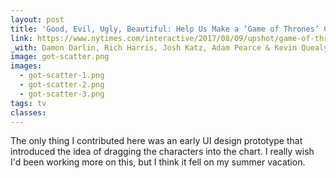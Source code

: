 ```yaml
---
layout: post
title: 'Good, Evil, Ugly, Beautiful: Help Us Make a ‘Game of Thrones’ Chart'
link: https://www.nytimes.com/interactive/2017/08/09/upshot/game-of-thrones-chart.html
_with: Damon Darlin, Rich Harris, Josh Katz, Adam Pearce & Kevin Quealy
image: got-scatter.png
images:
  - got-scatter-1.png
  - got-scatter-2.png
  - got-scatter-3.png
tags: tv
classes:
---
```


The only thing I contributed here was an early UI design prototype that introduced the idea of dragging the characters into the chart. I really wish I'd been working more on this, but I think it fell on my summer vacation.
